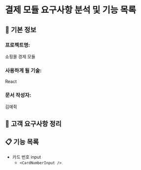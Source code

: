 # 결제 모듈 요구사항 분석 및 기능 목록

## 📌 기본 정보
### 프로젝트명: 
쇼핑몰 경제 모듈

### 사용하게 될 기술: 
React

### 문서 작성자: 
김예쥑

## 📝 고객 요구사항 정리

## 📋 기능 목록
- 카드 번호 input
  - `<CardNumberInput />`
 
 
